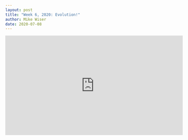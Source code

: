 ```yaml
---
layout: post
title: "Week 6, 2020: Evolution!"
author: Mike Wiser
date: 2020-07-08
---
```


<iframe width="560" height="315" src="https://www.youtube.com/embed/w21IMY65v4I" frameborder="0" allow="accelerometer; autoplay; encrypted-media; gyroscope; picture-in-picture" allowfullscreen></iframe>
